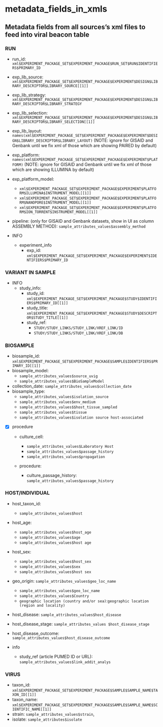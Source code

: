 # metadata_fields_in_xmls

## Metadata fields from all sources’s xml files to feed into viral beacon table



### RUN
* run_id:  `xml$EXPERIMENT_PACKAGE_SET$EXPERIMENT_PACKAGE$RUN_SET$RUN$IDENTIFIERS$PRIMARY_ID`
* exp_lib_source: `xml$EXPERIMENT_PACKAGE_SET$EXPERIMENT_PACKAGE$EXPERIMENT$DESIGN$LIBRARY_DESCRIPTOR$LIBRARY_SOURCE[[1]]` 
* exp_lib_strategy: `xml$EXPERIMENT_PACKAGE_SET$EXPERIMENT_PACKAGE$EXPERIMENT$DESIGN$LIBRARY_DESCRIPTOR$LIBRARY_STRATEGY`
* exp_lib_selection:  `xml$EXPERIMENT_PACKAGE_SET$EXPERIMENT_PACKAGE$EXPERIMENT$DESIGN$LIBRARY_DESCRIPTOR$LIBRARY_SELECTION[[1]]`
* exp_lib_layout: `names(xml$EXPERIMENT_PACKAGE_SET$EXPERIMENT_PACKAGE$EXPERIMENT$DESIGN$LIBRARY_DESCRIPTOR$LIBRARY_LAYOUT)`
(NOTE: ignore for GISAID and Genbank until we fix xml of those which are showing PAIRED by default)
* exp_platform: `names(xml$EXPERIMENT_PACKAGE_SET$EXPERIMENT_PACKAGE$EXPERIMENT$PLATFORM)` (NOTE: ignore for GISAID and Genbank until we fix xml of those which are showing ILLUMINA by default)
* exp_platform_model:
	* `xml$EXPERIMENT_PACKAGE_SET$EXPERIMENT_PACKAGE$EXPERIMENT$PLATFORM$ILLUMINA$INSTRUMENT_MODEL[[1]]`
	* `xml$EXPERIMENT_PACKAGE_SET$EXPERIMENT_PACKAGE$EXPERIMENT$PLATFORM$NANOPORE$INSTRUMENT_MODEL[[1]]`
	* `xml$EXPERIMENT_PACKAGE_SET$EXPERIMENT_PACKAGE$EXPERIMENT$PLATFORM$ION_TORRENT$INSTRUMENT_MODEL[[1]]`

* pipeline: (only for GISAID and Genbank datasets, show in UI as column ASSEMBLY METHOD): `sample_attributes_values$assembly_method`

* INFO
	* experiment_info
		* exp_id: `xml$EXPERIMENT_PACKAGE_SET$EXPERIMENT_PACKAGE$EXPERIMENT$IDENTIFIERS$PRIMARY_ID`








### VARIANT IN SAMPLE
* INFO
	* study_info: 
		* study_id: `xml$EXPERIMENT_PACKAGE_SET$EXPERIMENT_PACKAGE$STUDY$IDENTIFIERS$PRIMARY_ID[[1]]`
		* study_title: `xml$EXPERIMENT_PACKAGE_SET$EXPERIMENT_PACKAGE$STUDY$DESCRIPTOR$STUDY_TITLE[[1]]`
		* study_ref: 
			* `STUDY/STUDY_LINKS/STUDY_LINK/XREF_LINK/ID`
			* `STUDY/STUDY_LINKS/STUDY_LINK/XREF_LINK/DB`



### BIOSAMPLE 
* biosample_id: `xml$EXPERIMENT_PACKAGE_SET$EXPERIMENT_PACKAGE$SAMPLE$IDENTIFIERS$PRIMARY_ID[[1]]`
* biosample_model:
	* `sample_attributes_values$source_uvig`
	* `sample_attributes_values$BioSampleModel`
* collection_date: `sample_attributes_values$collection_date`
* biosample_type: 
	* `sample_attributes_values$isolation_source`
	* `sample_attributes_values$env_medium`
	* `sample_attributes_values$$host_tissue_sampled`
	* `sample_attributes_values$tissue`
	* `sample_attributes_values$isolation source host-associated`
	
*[x] procedure
	* culture_cell: 
		* `sample_attributes_values$Laboratory Host`
		* `sample_attributes_values$passage_history`
		* `sample_attributes_values$propagation`
		
	* procedure:
		* culture_passage_history: `sample_attributes_values$passage_history`
	

### HOST/INDIVIDUAL 
* host_taxon_id: 
	* `sample_attributes_values$host`
* host_age: 
	* `sample_attributes_values$host_age`
	* `sample_attributes_values$age`
	* `sample_attributes_values$host age`
	
* host_sex: 
	* `sample_attributes_values$host_sex`
	* `sample_attributes_values$sex`
	* `sample_attributes_values$host sex`
* geo_origin: `sample_attributes_values$geo_loc_name`
	* `sample_attributes_values$geo_loc_name`
	* `sample_attributes_values$Country`
	* `geographic location (country and/or sea)`:`geographic location (region and locality)`
* host_disease: `sample_attributes_values$host_disease`
* host_disease_stage: `sample_attributes_values $host_disease_stage` 
* host_disease_outcome: `sample_attributes_values$host_disease_outcome`
* info 
	* study_ref (article PUMED ID or URL): `sample_attributes_values$link_addit_analys`



### VIRUS
* taxon_id: `xml$EXPERIMENT_PACKAGE_SET$EXPERIMENT_PACKAGE$SAMPLE$SAMPLE_NAME$TAXON_ID[[1]]`
* taxon_name: `xml$EXPERIMENT_PACKAGE_SET$EXPERIMENT_PACKAGE$SAMPLE$SAMPLE_NAME$SCIENTIFIC_NAME[[1]]`
* strain: `sample_attributes_values$strain`,  
* isolate: `sample_attributes$isolate`  
